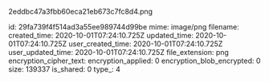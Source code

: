 2eddbc47a3fbb60eca21eb673c7fc8d4.png

id: 29fa739f4f514ad3a55ee989744d99be
mime: image/png
filename: 
created_time: 2020-10-01T07:24:10.725Z
updated_time: 2020-10-01T07:24:10.725Z
user_created_time: 2020-10-01T07:24:10.725Z
user_updated_time: 2020-10-01T07:24:10.725Z
file_extension: png
encryption_cipher_text: 
encryption_applied: 0
encryption_blob_encrypted: 0
size: 139337
is_shared: 0
type_: 4